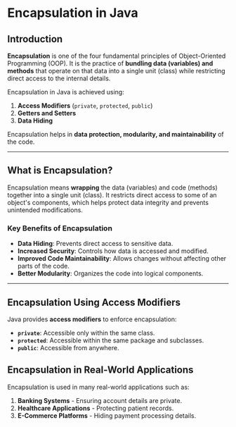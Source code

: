 # Encapsulation in Java

## Introduction

**Encapsulation** is one of the four fundamental principles of Object-Oriented Programming (OOP). It is the practice of **bundling data (variables) and methods** that operate on that data into a single unit (class) while restricting direct access to the internal details.

Encapsulation in Java is achieved using:
1. **Access Modifiers** (`private`, `protected`, `public`)
2. **Getters and Setters**
3. **Data Hiding**

Encapsulation helps in **data protection, modularity, and maintainability** of the code.

---

## **What is Encapsulation?**

Encapsulation means **wrapping** the data (variables) and code (methods) together into a single unit (class). It restricts direct access to some of an object's components, which helps protect data integrity and prevents unintended modifications.

### **Key Benefits of Encapsulation**
- **Data Hiding**: Prevents direct access to sensitive data.
- **Increased Security**: Controls how data is accessed and modified.
- **Improved Code Maintainability**: Allows changes without affecting other parts of the code.
- **Better Modularity**: Organizes the code into logical components.

---

## **Encapsulation Using Access Modifiers**

Java provides **access modifiers** to enforce encapsulation:
- **`private`**: Accessible only within the same class.
- **`protected`**: Accessible within the same package and subclasses.
- **`public`**: Accessible from anywhere.


## **Encapsulation in Real-World Applications**

Encapsulation is used in many real-world applications such as:
1. **Banking Systems** - Ensuring account details are private.
2. **Healthcare Applications** - Protecting patient records.
3. **E-Commerce Platforms** - Hiding payment processing details.
